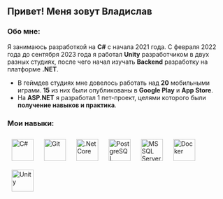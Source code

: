 ## Привет! Меня зовут Владислав

### Обо мне:
Я занимаюсь разработкой на __C#__ с начала 2021 года. С февраля 2022 года до сентября 2023 года я работал __Unity__ разработчиком в двух разных студиях, после чего начал изучать __Backend__ разработку на платформе __.NET__.  
- В геймдев студиях мне довелось работать над __20__ мобильными играми. __15__ из них были опубликованы в __Google Play__ и __App Store__.  
- На __ASP.NET__ я разработал 1 пет-проект, целями которого были __получение навыков и практика__.  

### Мои навыки:
<div align="left">  
    <img style="margin: 10px" src="https://profilinator.rishav.dev/skills-assets/csharp-original.svg"alt="C#"height="50"/> 
    <img style="margin: 10px" src="https://profilinator.rishav.dev/skills-assets/git-scm-icon.svg" alt="Git" height="50"/>
    <img style="margin: 10px"src="https://profilinator.rishav.dev/skills-assets/dotnetcore.png" alt=".Net Core"height="50" />
    <img style="margin: 10px" src="https://profilinator.rishav.dev/skills-assets/postgresql-original-wordmark.svg" alt="PostgreSQL" height="50" />
    <img style="margin: 10px" src="https://user-images.githubusercontent.com/4249331/52232852-e2c4f780-28bd-11e9-835d-1e3cf3e43888.png" alt="MS SQL Server" height="50" />
    <img style="margin: 10px" src="https://profilinator.rishav.dev/skills-assets/docker-original-wordmark.svg" alt="Docker" height="50" />
    <img style="margin: 10px" src="https://companieslogo.com/img/orig/U.D-7a606e31.png?t=1634728034" alt="Unity" height="50" />
</div>
